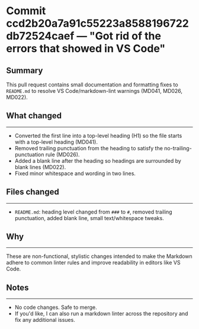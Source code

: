 # Commit ccd2b20a7a91c55223a8588196722db72524caef — "Got rid of the errors that showed in VS Code"

## Summary

This pull request contains small documentation and formatting fixes to `README.md` to resolve VS Code/markdown-lint warnings (MD041, MD026, MD022).

## What changed

------------

- Converted the first line into a top-level heading (H1) so the file starts with a top-level heading (MD041).
- Removed trailing punctuation from the heading to satisfy the no-trailing-punctuation rule (MD026).
- Added a blank line after the heading so headings are surrounded by blank lines (MD022).
- Fixed minor whitespace and wording in two lines.

## Files changed

------------

- `README.md`: heading level changed from `###` to `#`, removed trailing punctuation, added blank line, small text/whitespace tweaks.

## Why

------------

These are non-functional, stylistic changes intended to make the Markdown adhere to common linter rules and improve readability in editors like VS Code.

## Notes

------------

- No code changes. Safe to merge.
- If you'd like, I can also run a markdown linter across the repository and fix any additional issues.
